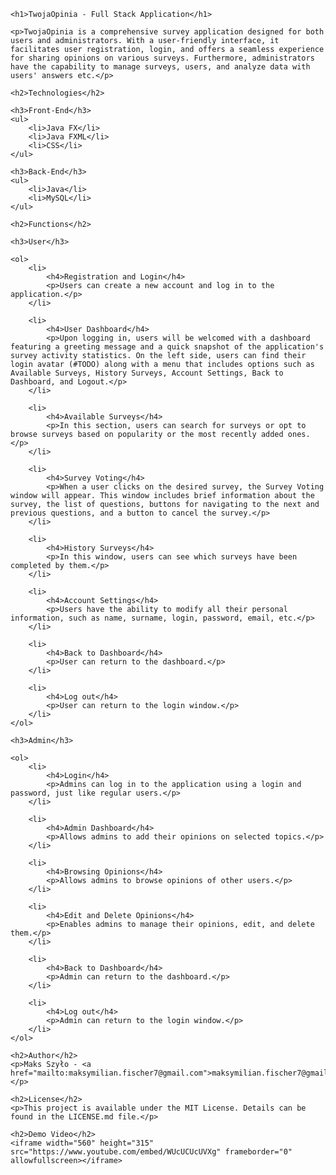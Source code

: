 <!DOCTYPE html>
<html lang="en">

<head>
    <meta charset="UTF-8">
    <meta name="viewport" content="width=device-width, initial-scale=1.0">
    <title>TwojaOpinia - Full Stack Application</title>
    <style>
        /* Dodaj style CSS tutaj, jeśli są wymagane */
    </style>
</head>

<body>

    <h1>TwojaOpinia - Full Stack Application</h1>

    <p>TwojaOpinia is a comprehensive survey application designed for both users and administrators. With a user-friendly interface, it facilitates user registration, login, and offers a seamless experience for sharing opinions on various surveys. Furthermore, administrators have the capability to manage surveys, users, and analyze data with users' answers etc.</p>

    <h2>Technologies</h2>

    <h3>Front-End</h3>
    <ul>
        <li>Java FX</li>
        <li>Java FXML</li>
        <li>CSS</li>
    </ul>

    <h3>Back-End</h3>
    <ul>
        <li>Java</li>
        <li>MySQL</li>
    </ul>

    <h2>Functions</h2>

    <h3>User</h3>

    <ol>
        <li>
            <h4>Registration and Login</h4>
            <p>Users can create a new account and log in to the application.</p>
        </li>

        <li>
            <h4>User Dashboard</h4>
            <p>Upon logging in, users will be welcomed with a dashboard featuring a greeting message and a quick snapshot of the application's survey activity statistics. On the left side, users can find their login avatar (#TODO) along with a menu that includes options such as Available Surveys, History Surveys, Account Settings, Back to Dashboard, and Logout.</p>
        </li>

        <li>
            <h4>Available Surveys</h4>
            <p>In this section, users can search for surveys or opt to browse surveys based on popularity or the most recently added ones.</p>
        </li>

        <li>
            <h4>Survey Voting</h4>
            <p>When a user clicks on the desired survey, the Survey Voting window will appear. This window includes brief information about the survey, the list of questions, buttons for navigating to the next and previous questions, and a button to cancel the survey.</p>
        </li>

        <li>
            <h4>History Surveys</h4>
            <p>In this window, users can see which surveys have been completed by them.</p>
        </li>

        <li>
            <h4>Account Settings</h4>
            <p>Users have the ability to modify all their personal information, such as name, surname, login, password, email, etc.</p>
        </li>

        <li>
            <h4>Back to Dashboard</h4>
            <p>User can return to the dashboard.</p>
        </li>

        <li>
            <h4>Log out</h4>
            <p>User can return to the login window.</p>
        </li>
    </ol>

    <h3>Admin</h3>

    <ol>
        <li>
            <h4>Login</h4>
            <p>Admins can log in to the application using a login and password, just like regular users.</p>
        </li>

        <li>
            <h4>Admin Dashboard</h4>
            <p>Allows admins to add their opinions on selected topics.</p>
        </li>

        <li>
            <h4>Browsing Opinions</h4>
            <p>Allows admins to browse opinions of other users.</p>
        </li>

        <li>
            <h4>Edit and Delete Opinions</h4>
            <p>Enables admins to manage their opinions, edit, and delete them.</p>
        </li>

        <li>
            <h4>Back to Dashboard</h4>
            <p>Admin can return to the dashboard.</p>
        </li>

        <li>
            <h4>Log out</h4>
            <p>Admin can return to the login window.</p>
        </li>
    </ol>

    <h2>Author</h2>
    <p>Maks Szyło - <a href="mailto:maksymilian.fischer7@gmail.com">maksymilian.fischer7@gmail.com</a></p>

    <h2>License</h2>
    <p>This project is available under the MIT License. Details can be found in the LICENSE.md file.</p>

    <h2>Demo Video</h2>
    <iframe width="560" height="315" src="https://www.youtube.com/embed/WUcUCUcUVXg" frameborder="0" allowfullscreen></iframe>

</body>

</html>
